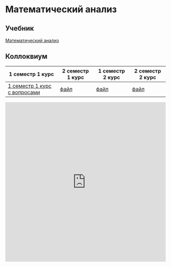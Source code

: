 # Математический анализ

## Учебник

[Математический анализ](https://ai.kozko.de/docs/current.pdf)

## Коллоквиум
| 1 семестр 1 курс | 2 семестр 1 курс | 1 семестр 2 курс | 2 семестр 2 курс |
| ---- | ----- | ----- | ---- |
| [1 семестр 1 курс с вопросами](https://ranepa.kozko.de/docs/kolok-1%20(1semestr-Ranhigs)+questions.pdf) | [файл]() | [файл]() | [файл]() |

<iframe 
  src="https://docs.google.com/viewer?embedded=true&amp;url=http%3A%2F%2Fai.kozko.de%2Fdocs%2FKollokvium-chem-2024-2025.xlsx" 
  width="100%" 
  height="500px" 
  style="border:none;"
></iframe>
